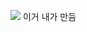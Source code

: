 ![](https://velog.velcdn.com/images/wbhaao/post/8004d984-e67f-4d38-8f90-015aa050b856/image.webp)
이거 내가 만듬
